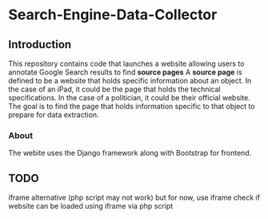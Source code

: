 # Search-Engine-Data-Collector

## Introduction
This repository contains code that launches a website allowing users to annotate Google Search results to find **source pages**
A **source page** is defined to be a website that holds specific information about an object. In the case of an iPad, it could be the page that holds the technical specifications. In the case of a politician, it could be their official website. The goal is to find the page that holds information specific to that object to prepare for data extraction.

### About
The webite uses the Django framework along with Bootstrap for frontend.



## TODO
iframe alternative (php script may not work)
but for now, use iframe
check if website can be loaded using iframe via php script
